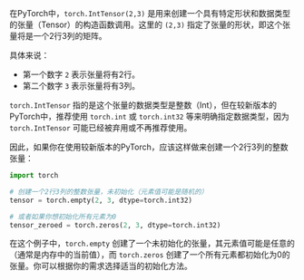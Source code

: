 在PyTorch中，`torch.IntTensor(2,3)` 是用来创建一个具有特定形状和数据类型的张量（Tensor）的构造函数调用。这里的 `(2,3)` 指定了张量的形状，即这个张量将是一个2行3列的矩阵。

具体来说：

- 第一个数字 `2` 表示张量将有2行。
- 第二个数字 `3` 表示张量将有3列。

`torch.IntTensor` 指的是这个张量的数据类型是整数（Int），但在较新版本的PyTorch中，推荐使用 `torch.int` 或 `torch.int32` 等来明确指定数据类型，因为 `torch.IntTensor` 可能已经被弃用或不再推荐使用。

因此，如果你在使用较新版本的PyTorch，应该这样做来创建一个2行3列的整数张量：

```python
import torch

# 创建一个2行3列的整数张量，未初始化（元素值可能是随机的）
tensor = torch.empty(2, 3, dtype=torch.int32)

# 或者如果你想初始化所有元素为0
tensor_zeroed = torch.zeros(2, 3, dtype=torch.int32)
```

在这个例子中，`torch.empty` 创建了一个未初始化的张量，其元素值可能是任意的（通常是内存中的当前值），而 `torch.zeros` 创建了一个所有元素都初始化为0的张量。你可以根据你的需求选择适当的初始化方法。